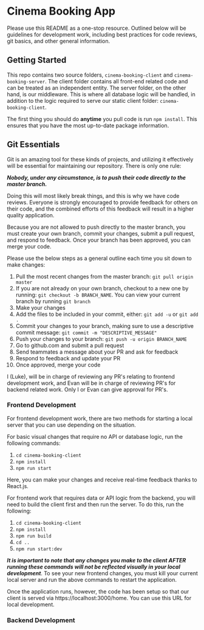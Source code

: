 # Cinema Booking App

Please use this README as a one-stop resource. Outlined below will be guidelines for development work, including best practices for code reviews, git basics, and other general information. 

## Getting Started

This repo contains two source folders, `cinema-booking-client` and `cinema-booking-server`. The client folder contains all front-end related code and can be treated as an independent entity. The server folder, on the other hand, is our middleware. This is where all database logic will be handled, in addition to the logic required to serve our static client folder: `cinema-booking-client`. 

The first thing you should do **anytime** you pull code is run `npm install`. This ensures that you have the most up-to-date package information.

## Git Essentials

Git is an amazing tool for these kinds of projects, and utilizing it effectively will be essential for maintaining our repository. There is only one rule:

***Nobody, under any circumstance, is to push their code directly to the master branch.***

Doing this will most likely break things, and this is why we have code reviews. Everyone is strongly encouraged to provide feedback for others on their code, and the combined efforts of this feedback will result in a higher quality application. 

Because you are not allowed to push directly to the master branch, you must create your own branch, commit your changes, submit a pull request, and respond to feedback. Once your branch has been approved, you can merge your code. 

Please use the below steps as a general outline each time you sit down to make changes:

1. Pull the most recent changes from the master branch: `git pull origin master`
2. If you are not already on your own branch, checkout to a new one by running: `git checkout -b BRANCH_NAME`. You can view your current branch by running `git branch`
3. Make your changes
4. Add the files to be included in your commit, either: `git add -u` or `git add .`
5. Commit your changes to your branch, making sure to use a descriptive commit message: `git commit -m "DESCRIPTIVE_MESSAGE"`
6. Push your changes to your branch: `git push -u origin BRANCH_NAME`
7. Go to github.com and submit a pull request
8. Send teammates a message about your PR and ask for feedback
9. Respond to feedback and update your PR
10. Once approved, merge your code

I (Luke), will be in charge of reviewing any PR's relating to frontend development work, and Evan will be in charge of reviewing PR's for backend related work. Only I or Evan can give approval for PR's. 

### Frontend Development

For frontend development work, there are two methods for starting a local server that you can use depending on the situation.

For basic visual changes that require no API or database logic, run the following commands:

1. `cd cinema-booking-client`
2. `npm install`
3. `npm run start`

Here, you can make your changes and receive real-time feedback thanks to React.js.

For frontend work that requires data or API logic from the backend, you will need to build the client first and then run the server. To do this, run the following:

1. `cd cinema-booking-client`
2. `npm install`
3. `npm run build`
4. `cd ..`
5. `npm run start:dev`

***It is important to note that any changes you make to the client AFTER running these commands will not be reflected visually in your local development***. To see your new frontend changes, you must kill your current local server and run the above commands to restart the application. 

Once the application runs, however, the code has been setup so that our client is served via https://localhost:3000/home. You can use this URL for local development. 

### Backend Development


